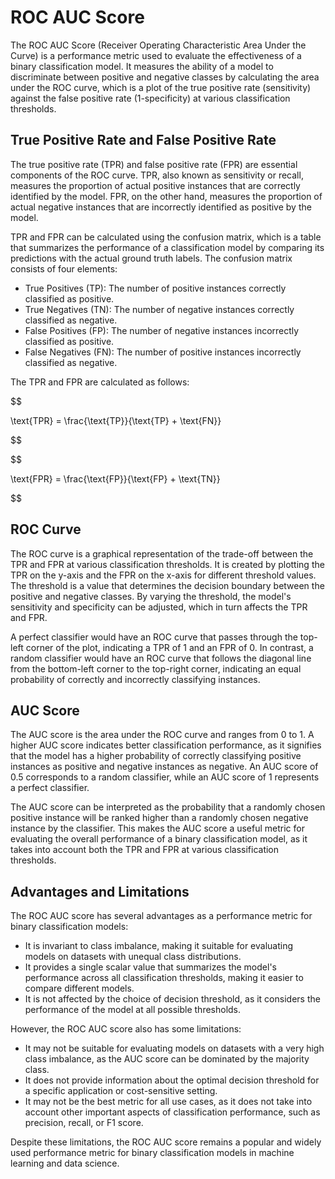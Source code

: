 # ROC AUC Score

The ROC AUC Score (Receiver Operating Characteristic Area Under the Curve) is a performance metric used to evaluate the effectiveness of a binary classification model. It measures the ability of a model to discriminate between positive and negative classes by calculating the area under the ROC curve, which is a plot of the true positive rate (sensitivity) against the false positive rate (1-specificity) at various classification thresholds.

## True Positive Rate and False Positive Rate

The true positive rate (TPR) and false positive rate (FPR) are essential components of the ROC curve. TPR, also known as sensitivity or recall, measures the proportion of actual positive instances that are correctly identified by the model. FPR, on the other hand, measures the proportion of actual negative instances that are incorrectly identified as positive by the model.

TPR and FPR can be calculated using the confusion matrix, which is a table that summarizes the performance of a classification model by comparing its predictions with the actual ground truth labels. The confusion matrix consists of four elements:

- True Positives (TP): The number of positive instances correctly classified as positive.
- True Negatives (TN): The number of negative instances correctly classified as negative.
- False Positives (FP): The number of negative instances incorrectly classified as positive.
- False Negatives (FN): The number of positive instances incorrectly classified as negative.

The TPR and FPR are calculated as follows:


$$

\text{TPR} = \frac{\text{TP}}{\text{TP} + \text{FN}}

$$



$$

\text{FPR} = \frac{\text{FP}}{\text{FP} + \text{TN}}

$$


## ROC Curve

The ROC curve is a graphical representation of the trade-off between the TPR and FPR at various classification thresholds. It is created by plotting the TPR on the y-axis and the FPR on the x-axis for different threshold values. The threshold is a value that determines the decision boundary between the positive and negative classes. By varying the threshold, the model's sensitivity and specificity can be adjusted, which in turn affects the TPR and FPR.

A perfect classifier would have an ROC curve that passes through the top-left corner of the plot, indicating a TPR of 1 and an FPR of 0. In contrast, a random classifier would have an ROC curve that follows the diagonal line from the bottom-left corner to the top-right corner, indicating an equal probability of correctly and incorrectly classifying instances.

## AUC Score

The AUC score is the area under the ROC curve and ranges from 0 to 1. A higher AUC score indicates better classification performance, as it signifies that the model has a higher probability of correctly classifying positive instances as positive and negative instances as negative. An AUC score of 0.5 corresponds to a random classifier, while an AUC score of 1 represents a perfect classifier.

The AUC score can be interpreted as the probability that a randomly chosen positive instance will be ranked higher than a randomly chosen negative instance by the classifier. This makes the AUC score a useful metric for evaluating the overall performance of a binary classification model, as it takes into account both the TPR and FPR at various classification thresholds.

## Advantages and Limitations

The ROC AUC score has several advantages as a performance metric for binary classification models:

- It is invariant to class imbalance, making it suitable for evaluating models on datasets with unequal class distributions.
- It provides a single scalar value that summarizes the model's performance across all classification thresholds, making it easier to compare different models.
- It is not affected by the choice of decision threshold, as it considers the performance of the model at all possible thresholds.

However, the ROC AUC score also has some limitations:

- It may not be suitable for evaluating models on datasets with a very high class imbalance, as the AUC score can be dominated by the majority class.
- It does not provide information about the optimal decision threshold for a specific application or cost-sensitive setting.
- It may not be the best metric for all use cases, as it does not take into account other important aspects of classification performance, such as precision, recall, or F1 score.

Despite these limitations, the ROC AUC score remains a popular and widely used performance metric for binary classification models in machine learning and data science.
